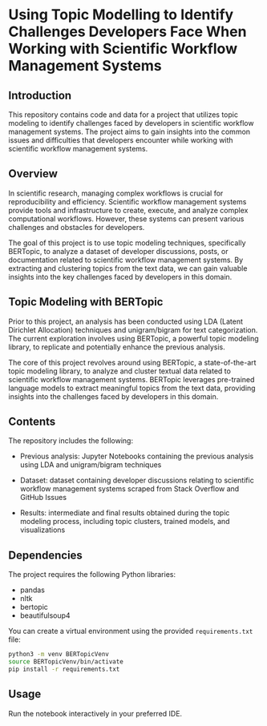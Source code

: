 # **Using Topic Modelling to Identify Challenges Developers Face When Working with Scientific Workflow Management Systems**

## Introduction

This repository contains code and data for a project that utilizes topic modeling to identify challenges faced by developers in scientific workflow management systems. The project aims to gain insights into the common issues and difficulties that developers encounter while working with scientific workflow management systems.

## Overview

In scientific research, managing complex workflows is crucial for reproducibility and efficiency. Scientific workflow management systems provide tools and infrastructure to create, execute, and analyze complex computational workflows. However, these systems can present various challenges and obstacles for developers.

The goal of this project is to use topic modeling techniques, specifically BERTopic, to analyze a dataset of developer discussions, posts, or documentation related to scientific workflow management systems. By extracting and clustering topics from the text data, we can gain valuable insights into the key challenges faced by developers in this domain.

## Topic Modeling with BERTopic

Prior to this project, an analysis has been conducted using LDA (Latent Dirichlet Allocation) techniques and unigram/bigram for text categorization. The current exploration involves using BERTopic, a powerful topic modeling library, to replicate and potentially enhance the previous analysis.

The core of this project revolves around using BERTopic, a state-of-the-art topic modeling library, to analyze and cluster textual data related to scientific workflow management systems. BERTopic leverages pre-trained language models to extract meaningful topics from the text data, providing insights into the challenges faced by developers in this domain.

## Contents

The repository includes the following:

- Previous analysis: Jupyter Notebooks containing the previous analysis using LDA and unigram/bigram techniques

- Dataset: dataset containing developer discussions relating to scientific workflow management systems scraped from Stack Overflow and GitHub Issues

- Results: intermediate and final results obtained during the topic modeling process, including topic clusters, trained models, and visualizations

## Dependencies

The project requires the following Python libraries:

- pandas
- nltk
- bertopic
- beautifulsoup4

You can create a virtual environment using the provided `requirements.txt` file:

```bash
python3 -m venv BERTopicVenv
source BERTopicVenv/bin/activate
pip install -r requirements.txt
```

## Usage

Run the notebook interactively in your preferred IDE.
